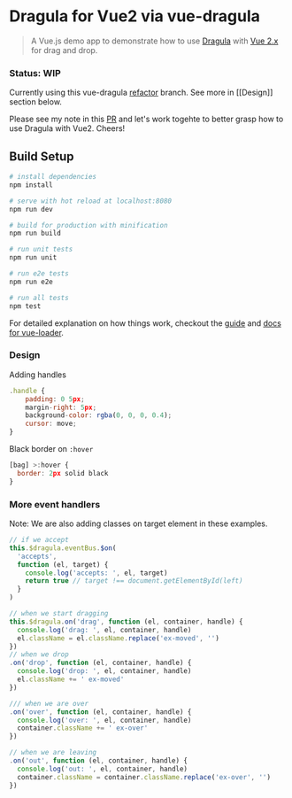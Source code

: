 # Dragula for Vue2 via vue-dragula

> A Vue.js demo app to demonstrate how to use [Dragula](https://bevacqua.github.io/dragula/) with [Vue 2.x](https://vuex.vuejs.org) for drag and drop.

### Status: WIP

Currently using this vue-dragula [refactor]("vue-dragula": "kristianmandrup/vue-dragula#refactor") branch.
See more in [[Design]] section below.

Please see my note in this [PR](https://github.com/Astray-git/vue-dragula/pull/26) and let's work togehte to better grasp
how to use Dragula with Vue2. Cheers!

## Build Setup

``` bash
# install dependencies
npm install

# serve with hot reload at localhost:8080
npm run dev

# build for production with minification
npm run build

# run unit tests
npm run unit

# run e2e tests
npm run e2e

# run all tests
npm test
```

For detailed explanation on how things work, checkout the [guide](http://vuejs-templates.github.io/webpack/) and [docs for vue-loader](http://vuejs.github.io/vue-loader).


### Design

Adding handles

```js
.handle {
    padding: 0 5px;
    margin-right: 5px;
    background-color: rgba(0, 0, 0, 0.4);
    cursor: move;
}
```

Black border on `:hover`

```js
[bag] >:hover {
  border: 2px solid black
}
```

### More event handlers

Note: We are also adding classes on target element in these examples.

```js
// if we accept
this.$dragula.eventBus.$on(
  'accepts',
  function (el, target) {
    console.log('accepts: ', el, target)
    return true // target !== document.getElementById(left)
  }
)

// when we start dragging
this.$dragula.on('drag', function (el, container, handle) {
  console.log('drag: ', el, container, handle)
  el.className = el.className.replace('ex-moved', '')
})
// when we drop
.on('drop', function (el, container, handle) {
  console.log('drop: ', el, container, handle)
  el.className += ' ex-moved'
})

/// when we are over
.on('over', function (el, container, handle) {
  console.log('over: ', el, container, handle)
  container.className += ' ex-over'
})

// when we are leaving
.on('out', function (el, container, handle) {
  console.log('out: ', el, container, handle)
  container.className = container.className.replace('ex-over', '')
})
```